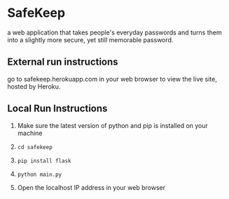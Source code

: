 # SafeKeep

a web application that takes people's everyday passwords and turns them into a slightly more secure, yet still memorable password.

## External run instructions

go to safekeep.herokuapp.com in your web browser to view the live site, hosted by Heroku.

## Local Run Instructions

1. Make sure the latest version of python and pip is installed on your machine

2. `cd safekeep`

3. `pip install flask`

4. `python main.py`

5. Open the localhost IP address in your web browser
